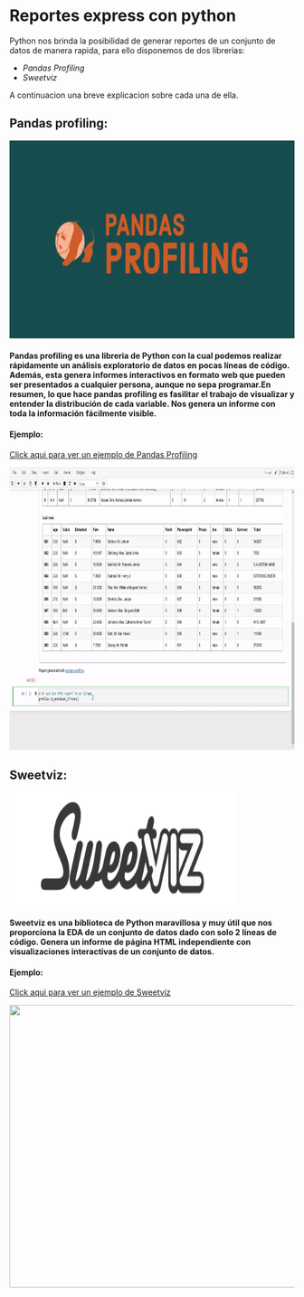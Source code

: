 # Reportes express con python
Python nos brinda la posibilidad de generar reportes de un conjunto de datos de manera rapida, para ello disponemos de dos librerias:
*  *Pandas Profiling*
*  *Sweetviz*

A continuacion una breve explicacion sobre cada una de ella.


## Pandas profiling:

<img src="https://github.com/f3derico1991/Python_reportes_express/blob/main/imagenes/pandasprofiling.png" width="550" height="350" />

#### Pandas profiling es una libreria de Python con la cual podemos realizar rápidamente un análisis exploratorio de datos en pocas líneas de código. Además, esta genera informes interactivos en formato web que pueden ser presentados a cualquier persona, aunque no sepa programar.En resumen, lo que hace pandas profiling es fasilitar el trabajo de visualizar y entender la distribución de cada variable. Nos genera un informe con toda la información fácilmente visible.

#### Ejemplo:
<a class="fcc-btn" href="http://localhost:8888/view/Untitled%20Folder/your_report.html">Click aqui para ver un ejemplo de Pandas Profiling</a>

<img src="https://github.com/f3derico1991/Python_reportes_express/blob/main/imagenes/0_nyIppLKXNHlrR9_4.gif" width="650" height="500" />


## Sweetviz:

<img src="https://github.com/f3derico1991/Python_reportes_express/blob/main/imagenes/sweetvez.png" width="400" height="200" />

#### Sweetviz es una biblioteca de Python maravillosa y muy útil que nos proporciona la EDA de un conjunto de datos dado con solo 2 líneas de código. Genera un informe de página HTML independiente con visualizaciones interactivas de un conjunto de datos.

#### Ejemplo:
<a class="fcc-btn" href="http://localhost:8888/view/Untitled%20Folder/SWEETVIZ_REPORT.html">Click aqui para ver un ejemplo de Sweetviz</a> 

<img src="https://miro.medium.com/max/700/1*B5NkjnuUXyCOQ1hwsHFPYA.gif" width="650" height="500" />
